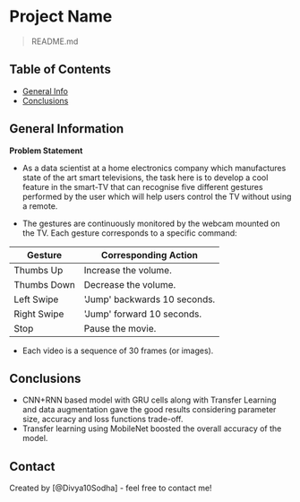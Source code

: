 # Project Name
> README.md


## Table of Contents
* [General Info](#general-information)
* [Conclusions](#conclusions)

<!-- You can include any other section that is pertinent to your problem -->

## General Information
**Problem Statement**
- As a data scientist at a home electronics company which manufactures state of the art smart televisions, the task here is to develop a cool feature in the smart-TV that can recognise five different gestures performed by the user which will help users control the TV without using a remote.

- The gestures are continuously monitored by the webcam mounted on the TV. Each gesture corresponds to a specific command:
 
| Gesture | Corresponding Action |
| --- | --- | 
| Thumbs Up | Increase the volume. |
| Thumbs Down | Decrease the volume. |
| Left Swipe | 'Jump' backwards 10 seconds. |
| Right Swipe | 'Jump' forward 10 seconds. |
| Stop | Pause the movie. |

- Each video is a sequence of 30 frames (or images).

<!-- You don't have to answer all the questions - just the ones relevant to your project. -->

## Conclusions
- CNN+RNN based model with GRU cells along with Transfer Learning and data
augmentation gave the good results considering parameter size, accuracy and loss functions
trade-off.
- Transfer learning using MobileNet boosted the overall accuracy of the model.         

<!-- You don't have to answer all the questions - just the ones relevant to your project. -->



## Contact
Created by [@Divya10Sodha] - feel free to contact me!


<!-- Optional -->
<!-- ## License -->
<!-- This project is open source and available under the [... License](). -->

<!-- You don't have to include all sections - just the one's relevant to your project -->